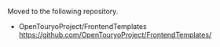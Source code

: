 Moved to the following repository.

- OpenTouryoProject/FrontendTemplates
https://github.com/OpenTouryoProject/FrontendTemplates/